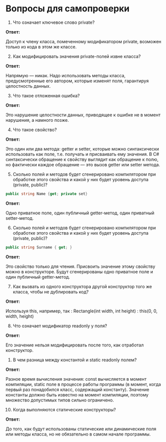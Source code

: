 # Вопросы для самопроверки

1. Что означает ключевое слово private?

**Ответ:**

Доступ к члену класса, помеченному модификатором private, возможен только из кода в этом же классе.

2. Как модифицировать значения private-полей извне класса?

**Ответ:**

Напрямую — никак. Надо использовать методы класса, предусмотренные его автором, которые изменят поля, гарантируя целостность данных.

3. Что такое отложенная ошибка?

**Ответ:**

Это нарушение целостности данных, приводящее к ошибке не в момент нарушения, а намного позже.

4.  Что такое свойство?

**Ответ:**

Это один или два метода: getter и setter, которые можно синтаксически использовать как поле, т.е. получать и присваивать ему значения. В C# синтаксически обращение к свойству выглядит как обращение к полю, но фактически каждое обращение — это вызов getter или setter метода.

5. Сколько полей и методов будет сгенерировано компилятором при обработке этого свойства и какой у них будет уровень доступа (private, public)?

```cs
public string Name {get; private set}
```

**Ответ:**

Одно приватное поле, один публичный getter-метод, один приватный setter-метод.

6. Сколько полей и методов будет сгенерировано компилятором при обработке этого свойства и какой у них будет уровень доступа (private, public)?

```cs
public string Surname { get; }
```

**Ответ:**

Это свойство только для чтения. Присвоить значение этому свойству можно в конструкторе. Будут сгенерированы одно приватное поле и один публичный getter-метод.

7. Как вызвать из одного конструктора другой конструктор того же класса, чтобы не дублировать код?

**Ответ:**

Используя this, например, так : Rectangle(int width, int height) : this(0, 0, width, height)

8. Что означает модификатор readonly у поля?

**Ответ:**

Его значение нельзя модифицировать после того, как отработал конструктор.

1. В чем разница между константой и static readonly полем?

**Ответ:**

Разное время вычисления значения: const вычисляется в момент компиляции, static поле в процессе работы программы (в момент, когда первый раз понадобился класс, содержащий константу). Значение константы должно быть известно на момент компиляции, поэтому множество допустимых типов сильно ограничено.

10. Когда выполняются статические конструкторы?

**Ответ:**

До того, как будут использованы статические или динамические поля или методы класса, но не обязательно в самом начале программы.
